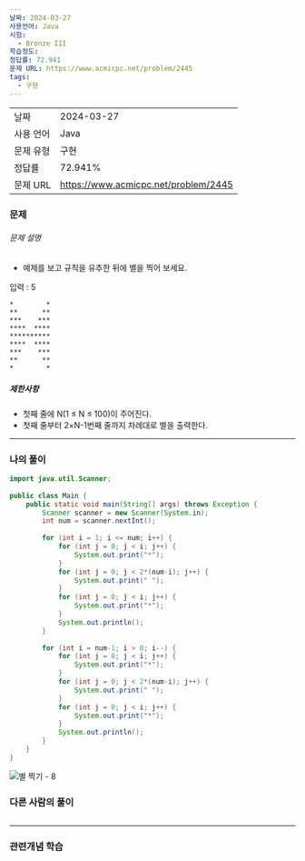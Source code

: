 ```yaml
---
날짜: 2024-03-27
사용언어: Java
시험:
  - Bronze III
학습정도: 
정답률: 72.941
문제 URL: https://www.acmicpc.net/problem/2445
tags:
  - 구현
---
```


|        |                                      |
| ------ | ------------------------------------ |
| 날짜     | 2024-03-27                           |
| 사용 언어  | Java                                 |
| 문제 유형  | 구현                                   |
| 정답률    | 72.941%                              |
| 문제 URL | https://www.acmicpc.net/problem/2445 |

### 문제

###### 문제 설명
- 예제를 보고 규칙을 유추한 뒤에 별을 찍어 보세요.

입력 : 5
```
*        *
**      **
***    ***
****  ****
**********
****  ****
***    ***
**      **
*        *
```
##### 제한사항
- 첫째 줄에 N(1 ≤ N ≤ 100)이 주어진다.
- 첫째 줄부터 2×N-1번째 줄까지 차례대로 별을 출력한다.

---

### 나의 풀이

```java
import java.util.Scanner;  
  
public class Main {  
    public static void main(String[] args) throws Exception {  
        Scanner scanner = new Scanner(System.in);  
        int num = scanner.nextInt();  
  
        for (int i = 1; i <= num; i++) {  
            for (int j = 0; j < i; j++) {  
                System.out.print("*");  
            }  
            for (int j = 0; j < 2*(num-i); j++) {  
                System.out.print(" ");  
            }  
            for (int j = 0; j < i; j++) {  
                System.out.print("*");  
            }  
            System.out.println();  
        }  
  
        for (int i = num-1; i > 0; i--) {  
            for (int j = 0; j < i; j++) {  
                System.out.print("*");  
            }  
            for (int j = 0; j < 2*(num-i); j++) {  
                System.out.print(" ");  
            }  
            for (int j = 0; j < i; j++) {  
                System.out.print("*");  
            }  
            System.out.println();  
        }  
    }  
}
```
![별 찍기 - 8 ](/assets/CodingTest/별%20찍기%20-%208.png)
### 다른 사람의 풀이

```java

```

---
### 관련개념 학습
